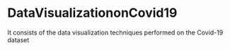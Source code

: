# DataVisualizationonCovid19
It consists of the data visualization techniques performed on the Covid-19 dataset 
